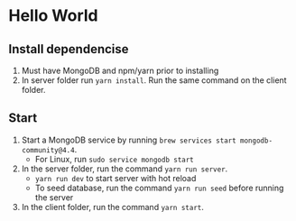 # Hello World

## Install dependencise
1. Must have MongoDB and npm/yarn prior to installing
2. In server folder run `yarn install`. Run the same command on the client folder.

## Start 
1. Start a MongoDB service by running `brew services start mongodb-community@4.4`.
    - For Linux, run `sudo service mongodb start`
2. In the server folder, run the command `yarn run server`.
    - `yarn run dev` to start server with hot reload
    * To seed database, run the command `yarn run seed` before running the server
3. In the client folder, run the command `yarn start`.


